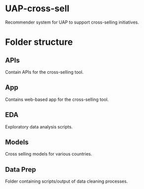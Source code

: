 # UAP-cross-sell
Recommender system for UAP to support cross-selling initiatives.

# Folder structure
## APIs
Contain APIs for the cross-selling tool.

## App
Contains web-based app for the cross-selling tool.

## EDA
Exploratory data analysis scripts.

## Models
Cross selling models for various countries.

## Data Prep
Folder containing scripts/output of data cleaning processes.
